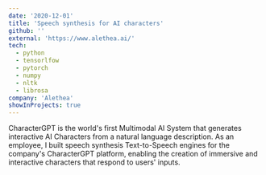 ```yaml
---
date: '2020-12-01'
title: 'Speech synthesis for AI characters'
github: ''
external: 'https://www.alethea.ai/'
tech:
  - python
  - tensorlfow
  - pytorch
  - numpy
  - nltk
  - librosa
company: 'Alethea'
showInProjects: true
---
```


CharacterGPT is the world's first Multimodal AI System that generates interactive AI Characters from a natural language description. As an employee, I built speech synthesis Text-to-Speech engines for the company's CharacterGPT platform, enabling the creation of immersive and interactive characters that respond to users' inputs.
